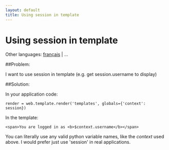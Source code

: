 ```yaml
---
layout: default
title: Using session in template
---
```


# Using session in template

Other languages: [français](/../cookbook/session_in_template.fr) | ...

##Problem: 

I want to use session in template (e.g. get session.username to display)

##Solution:

In your application code:

    render = web.template.render('templates', globals={'context': session})

In the template:

    <span>You are logged in as <b>$context.username</b></span>

You can literally use any valid python variable names, like the _context_ used above. I would prefer just use 'session' in real applications.
